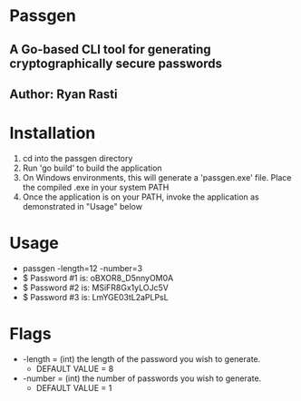 # Passgen
## A Go-based CLI tool for generating cryptographically secure passwords
## Author: Ryan Rasti

# Installation
1. cd into the passgen directory
2. Run 'go build' to build the application
3. On Windows environments, this will generate a 'passgen.exe' file. Place the compiled .exe in your system PATH
4. Once the application is on your PATH, invoke the application as demonstrated in "Usage" below

# Usage
* passgen -length=12 -number=3
* $ Password #1 is: oBXOR8_D5nnyOM0A
* $ Password #2 is: MSiFR8Gx1yLOJc5V
* $ Password #3 is: LmYGE03tL2aPLPsL

# Flags
- -length = (int) the length of the password you wish to generate.
    - DEFAULT VALUE = 8
- -number = (int) the number of passwords you wish to generate.
    - DEFAULT VALUE = 1